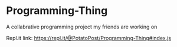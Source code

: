 # Programming-Thing
A collabrative programming project my friends are working on

Repl.it link: https://repl.it/@PotatoPost/Programming-Thing#index.js
